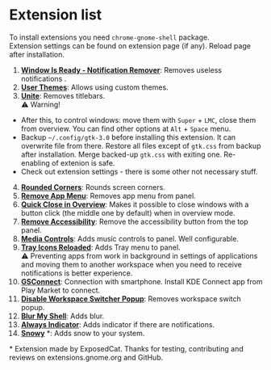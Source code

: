# Extension list
To install extensions you need `chrome-gnome-shell` package.  
Extension settings can be found on extension page (if any). Reload page after installation.  
  
1. [**Window Is Ready - Notification Remover**](https://extensions.gnome.org/extension/1007/window-is-ready-notification-remover/): Removes useless notifications  .
2. [**User Themes**](https://extensions.gnome.org/extension/19/user-themes/): Allows using custom themes.  
3. [**Unite**](https://extensions.gnome.org/extension/1287/unite/): Removes titlebars.  
  ⚠️ Warning!
  - After this, to control windows: move them with `Super` + `LMC`, close them from overview. You can find other options at `Alt` + `Space` menu.  
  - Backup `~/.config/gtk-3.0` before installing this extension. It can overwrite file from there. Restore all files except of `gtk.css` from backup after installation. Merge backed-up `gtk.css` with exiting one. Re-enabling of extenion is safe.  
  - Check out extension settings - there is some other not necessary stuff.
4. [**Rounded Corners**](https://extensions.gnome.org/extension/1514/rounded-corners/): Rounds screen corners.  
5. [**Remove App Menu**](https://extensions.gnome.org/extension/3906/remove-app-menu/): Removes app menu from panel.  
6. [**Quick Close in Overview**](https://extensions.gnome.org/extension/352/middle-click-to-close-in-overview/): Makes it possible to close windows with a button click (the middle one by default) when in overview mode.  
7. [**Remove Accessibility**](https://extensions.gnome.org/extension/112/remove-accesibility/): Remove the accessibility button from the top panel.  
8. [**Media Controls**](https://extensions.gnome.org/extension/4470/media-controls/): Adds music controls to panel. Well configurable.
9. [**Tray Icons Reloaded**](https://extensions.gnome.org/extension/2890/tray-icons-reloaded/): Adds Tray menu to panel.  
    ⚠️ Preventing apps from work in background in settings of applications and moving them to another workspace when you need to receive notifications is better experience.
10. [**GSConnect**](https://extensions.gnome.org/extension/1319/gsconnect/): Connection with smartphone. Install KDE Connect app from Play Market to connect.  
11. [**Disable Workspace Switcher Popup**](https://extensions.gnome.org/extension/959/disable-workspace-switcher-popup/): Removes workspace switch popup.  
12. [**Blur My Shell**](https://extensions.gnome.org/extension/3193/blur-my-shell/): Adds blur.  
13. [**Always Indicator**](https://extensions.gnome.org/extension/2594/always-indicator/): Adds indicator if there are notifications.  
14. [**Snowy**](https://extensions.gnome.org/extension/3921/snowy/) \*: Adds snow to your system.  
  
    
\* Extension made by ExposedCat. Thanks for testing, contributing and reviews on extensions.gnome.org and GitHub.  